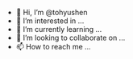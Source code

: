 - 👋 Hi, I’m @tohyushen
- 👀 I’m interested in ...
- 🌱 I’m currently learning ...
- 💞️ I’m looking to collaborate on ...
- 📫 How to reach me ...

<!---
tohyushen/tohyushen is a ✨ special ✨ repository because its `README.md` (this file) appears on your GitHub profile.
You can click the Preview link to take a look at your changes.
--->
